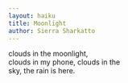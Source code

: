 ```yaml
---
layout: haiku
title: Moonlight
author: Sierra Sharkatto
---
```


clouds in the moonlight,<br>
clouds in my phone, clouds in the<br>
sky, the rain is here.<br>
